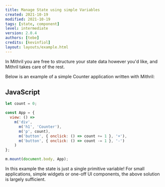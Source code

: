 ```yaml
---
title: Manage State using simple Variables
created: 2021-10-19
modified: 2021-10-19
tags: [state, component]
level: intermediate
version: 2.0.4
authors: [tebe]
credits: [kevinfiol]
layout: layouts/example.html
---
```


In Mithril you are free to structure your state data however you'd like, and Mithril takes care of the rest.

Below is an example of a simple Counter application written with Mithril:

## JavaScript

~~~js
let count = 0;

const App = {
  view: () =>
    m('div',
      m('h1', 'Counter'),
      m('p', count),
      m('button', { onclick: () => count += 1 }, '+'),
      m('button', { onclick: () => count -= 1 }, '-')
    )
};

m.mount(document.body, App);
~~~

In this example the state is just a single primitive variable!
For small applications, simple widgets or one-off UI components, the above solution is largely sufficient.
